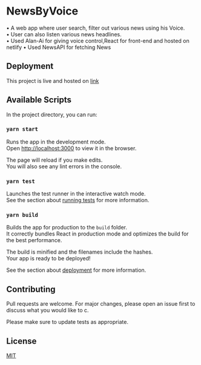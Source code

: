 # NewsByVoice
• A web app where user search, filter out various news using his Voice.     
• User can also listen various news headlines.     
• Used Alan-Ai for giving voice control,React for front-end and hosted
on netlify
• Used NewsAPI for fetching News


## Deployment

This project is live and hosted on [link](https://alumni-connect-ba161.web.app/)
## Available Scripts

In the project directory, you can run:

### `yarn start`

Runs the app in the development mode.<br />
Open [http://localhost:3000](http://localhost:3000) to view it in the browser.

The page will reload if you make edits.<br />
You will also see any lint errors in the console.

### `yarn test`

Launches the test runner in the interactive watch mode.<br />
See the section about [running tests](https://facebook.github.io/create-react-app/docs/running-tests) for more information.

### `yarn build`

Builds the app for production to the `build` folder.<br />
It correctly bundles React in production mode and optimizes the build for the best performance.

The build is minified and the filenames include the hashes.<br />
Your app is ready to be deployed!

See the section about [deployment](https://facebook.github.io/create-react-app/docs/deployment) for more information.


## Contributing
Pull requests are welcome. For major changes, please open an issue first to discuss what you would like to c.

Please make sure to update tests as appropriate.

## License
[MIT](https://choosealicense.com/licenses/mit/)